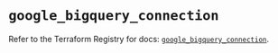 # `google_bigquery_connection`

Refer to the Terraform Registry for docs: [`google_bigquery_connection`](https://registry.terraform.io/providers/hashicorp/google/5.32.0/docs/resources/bigquery_connection).
